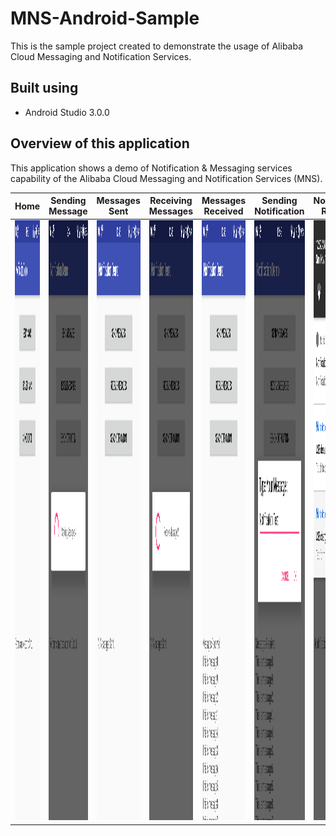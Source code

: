 # MNS-Android-Sample
This is the sample project created to demonstrate the usage of Alibaba Cloud Messaging and Notification Services.

## Built using

 - Android Studio 3.0.0

## Overview of this application

This application shows a demo of Notification & Messaging services capability of the Alibaba Cloud Messaging and Notification Services (MNS).

|                                          Home                                         |                                               Sending Message                                               |                                          Messages Sent                                         |                                               Receiving Messages                                              |                                         Messages Received                                         |                                               Sending Notification                                               |                                         Notifications Received                                         |
|:-------------------------------------------------------------------------------------:|:-----------------------------------------------------------------------------------------------------------:|:----------------------------------------------------------------------------------------------:|:-------------------------------------------------------------------------------------------------------------:|:-------------------------------------------------------------------------------------------------:|:----------------------------------------------------------------------------------------------------------------:|:------------------------------------------------------------------------------------------------------:|
|<img src="https://github.com/saichandu415/MNS-Android-Sample/raw/master/snapshots/Home.png" width="540" height="960" /> | <img src="https://github.com/saichandu415/MNS-Android-Sample/raw/master/snapshots/Message_Sending_inProgress.png" width="540" height="960" />| <img src="https://github.com/saichandu415/MNS-Android-Sample/raw/master/snapshots/Messages_Sent.png" width="540" height="960" /> | <img src="https://github.com/saichandu415/MNS-Android-Sample/raw/master/snapshots/Receiving_Message_inProgress.png" width="540" height="960" /> | <img src="https://github.com/saichandu415/MNS-Android-Sample/raw/master/snapshots/Recevied_Message.png" width="540" height="960" /> | <img src="https://github.com/saichandu415/MNS-Android-Sample/raw/master/snapshots/Sending_Notification_inProgress.png" width="540" height="960" /> | <img src="https://github.com/saichandu415/MNS-Android-Sample/raw/master/snapshots/Notification_Received.png" width="540" height="960" /> |


